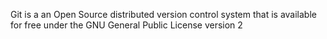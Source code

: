 Git is a an Open Source distributed version control system that is available for free under the GNU General Public License version 2
